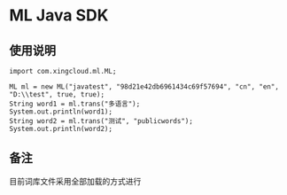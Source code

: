 ML Java SDK
=============

使用说明
--------

	import com.xingcloud.ml.ML;

	ML ml = new ML("javatest", "98d21e42db6961434c69f57694", "cn", "en", "D:\\test", true, true);
	String word1 = ml.trans("多语言");
	System.out.println(word1);
	String word2 = ml.trans("测试", "publicwords");
	System.out.println(word2);
	
备注
--------
  目前词库文件采用全部加载的方式进行
